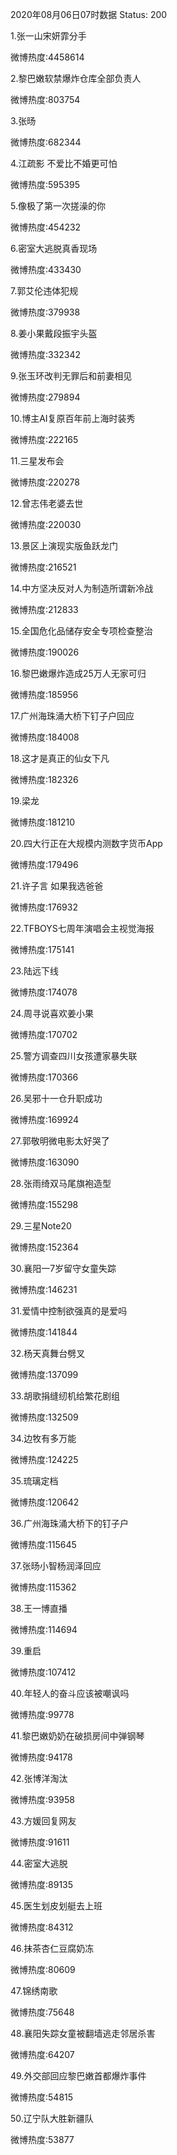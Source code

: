 2020年08月06日07时数据
Status: 200

1.张一山宋妍霏分手

微博热度:4458614

2.黎巴嫩软禁爆炸仓库全部负责人

微博热度:803754

3.张旸

微博热度:682344

4.江疏影 不爱比不婚更可怕

微博热度:595395

5.像极了第一次搓澡的你

微博热度:454232

6.密室大逃脱真香现场

微博热度:433430

7.郭艾伦违体犯规

微博热度:379938

8.姜小果戴段振宇头盔

微博热度:332342

9.张玉环改判无罪后和前妻相见

微博热度:279894

10.博主AI复原百年前上海时装秀

微博热度:222165

11.三星发布会

微博热度:220278

12.曾志伟老婆去世

微博热度:220030

13.景区上演现实版鱼跃龙门

微博热度:216521

14.中方坚决反对人为制造所谓新冷战

微博热度:212833

15.全国危化品储存安全专项检查整治

微博热度:190026

16.黎巴嫩爆炸造成25万人无家可归

微博热度:185956

17.广州海珠涌大桥下钉子户回应

微博热度:184008

18.这才是真正的仙女下凡

微博热度:182326

19.梁龙

微博热度:181210

20.四大行正在大规模内测数字货币App

微博热度:179496

21.许子言 如果我选爸爸

微博热度:176932

22.TFBOYS七周年演唱会主视觉海报

微博热度:175141

23.陆远下线

微博热度:174078

24.周寻说喜欢姜小果

微博热度:170702

25.警方调查四川女孩遭家暴失联

微博热度:170366

26.吴邪十一仓升职成功

微博热度:169924

27.郭敬明微电影太好哭了

微博热度:163090

28.张雨绮双马尾旗袍造型

微博热度:155298

29.三星Note20

微博热度:152364

30.襄阳一7岁留守女童失踪

微博热度:146231

31.爱情中控制欲强真的是爱吗

微博热度:141844

32.杨天真舞台劈叉

微博热度:137099

33.胡歌捐缝纫机给繁花剧组

微博热度:132509

34.边牧有多万能

微博热度:124225

35.琉璃定档

微博热度:120642

36.广州海珠涌大桥下的钉子户

微博热度:115645

37.张旸小智杨润泽回应

微博热度:115362

38.王一博直播

微博热度:114694

39.重启

微博热度:107412

40.年轻人的奋斗应该被嘲讽吗

微博热度:99778

41.黎巴嫩奶奶在破损房间中弹钢琴

微博热度:94178

42.张博洋淘汰

微博热度:93958

43.方媛回复网友

微博热度:91611

44.密室大逃脱

微博热度:89135

45.医生划皮划艇去上班

微博热度:84312

46.抹茶杏仁豆腐奶冻

微博热度:80609

47.锦绣南歌

微博热度:75648

48.襄阳失踪女童被翻墙逃走邻居杀害

微博热度:64207

49.外交部回应黎巴嫩首都爆炸事件

微博热度:54815

50.辽宁队大胜新疆队

微博热度:53877

